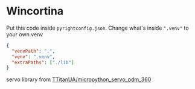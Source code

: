 # Wincortina

Put this code inside `pyrightconfig.json`. Change what's inside `".venv"` to your own venv

```json
{
  "venvPath": ".",
  "venv": ".venv",
  "extraPaths": ["./lib"]
}
```

servo library from [TTitanUA/micropython_servo_pdm_360](https://github.com/TTitanUA/micropython_servo_pdm_360)
